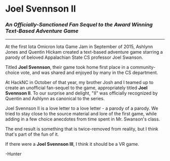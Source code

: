# Joel Svennson II
### _An Officially-Sanctioned Fan Sequel to the Award Winning Text-Based Adventure Game_
___
  
  
At the first Iota Omicron Iota Game Jam in September of 2015, Ashlynn Jones and Quentin Hickam created a text-based adventure game starring a parody of beloved Appalachian State CS professor Joel Swanson.

Titled __Joel Svennson__, their game took home first place in a community-choice vote, and was shared and enjoyed by many in the CS department.

At HackNC in October of that year, my brother Josh and I teamed up to create an unofficial fan-sequel to the game, appropriately titled __Joel Svennson II__. To our surprise and delight, "II" was officially recognized by Quentin and Ashlynn as canonical to the series.

Joel Svennson II is a love letter to a love letter - a parody of a parody.
We tried to stay close to the source material and lore of the first game, while adding in a few choice anecdotes from time spent in Mr. Swanson's class.

The end result is something that is twice-removed from reality, but I think that's part of the fun of it.

If there were a __Joel Svennson III__, I think it should be a VR game.

-Hunter
